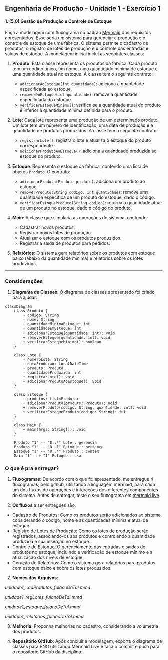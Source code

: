 ## Engenharia de Produção - Unidade 1 - Exercício 1

#### 1. (5,0) **Gestão de Produção e Controle de Estoque**

Faça a modelagem com fluxograma no padrão [Mermaid](mermaid.js.org) dos requisitos apresentados. Esse seria um sistema para gerenciar a produção e o controle de estoque de uma fábrica. 
O sistema permite o cadastro de produtos, o registro de lotes de produção e o controle das entradas e saídas de estoque. A modelagem inicial inclui as seguintes classes:

1. **Produto**: Esta classe representa os produtos da fábrica. Cada produto tem um código único, um nome, uma quantidade mínima de estoque e uma quantidade atual no estoque. A classe tem o seguinte contrato:
   - `adicionarAoEstoque(int quantidade)`: adiciona a quantidade especificada ao estoque.
   - `removerDoEstoque(int quantidade)`: remove a quantidade especificada do estoque.
   - `verificarEstoqueMinimo()`: verifica se a quantidade atual do produto é inferior à quantidade mínima definida para o produto.

2. **Lote**: Cada lote representa uma produção de um determinado produto. Um lote tem um número de identificação, uma data de produção e a quantidade de produtos produzidos. A classe tem o seguinte contrato:
   - `registrarLote()`: registra o lote e atualiza o estoque do produto correspondente.
   - `adicionarProdutoAoEstoque()`: adiciona a quantidade produzida ao estoque do produto.

3. **Estoque**: Representa o estoque da fábrica, contendo uma lista de objetos `Produto`. O contrato:
   - `adicionarProduto(Produto produto)`: adiciona um produto ao estoque.
   - `removerProduto(String codigo, int quantidade)`: remove uma quantidade específica de um produto do estoque, dado o código.
   - `verificarEstoqueProduto(String codigo)`: retorna a quantidade atual de um produto no estoque, dado o código do produto.

4. **Main**: A classe que simularia as operações do sistema, contendo:
   - Cadastrar novos produtos.
   - Registrar novos lotes de produção.
   - Atualizar o estoque com os produtos produzidos.
   - Registrar a saída de produtos para pedidos.

5. **Relatórios**: O sistema gera relatórios sobre os produtos com estoque baixo (abaixo da quantidade mínima) e relatórios sobre os lotes produzidos.

---

### Considerações

1. **Diagrama de Classes**: O diagrama de classes apresentado foi criado para ajudar:

```mermaid
classDiagram
    class Produto {
        - codigo: String
        - nome: String
        - quantidadeMinimaEstoque: int
        - quantidadeEmEstoque: int
        + adicionarEstoque(quantidade: int): void
        + removerEstoque(quantidade: int): void
        + verificarEstoqueMinimo(): boolean
    }

    class Lote {
        - numeroLote: String
        - dataProducao: LocalDateTime
        - produto: Produto
        - quantidadeProduzida: int
        + registrarLote(): void
        + adicionarProdutoAoEstoque(): void
    }

    class Estoque {
        - produtos: List<Produto>
        + adicionarProduto(produto: Produto): void
        + removerProduto(codigo: String, quantidade: int): void
        + verificarEstoqueProduto(codigo: String): int
    }

    class Main {
        + main(args: String[]): void
    }

    Produto "1" -- "0..*" Lote : gerencia
    Produto "1" -- "0..1" Estoque : pertence
    Estoque "1" -- "0..*" Produto : contém
    Main "1" --> "1" Estoque : usa

```

### O que é pra entregar?
1. **Fluxogramas**: De acordo com o que foi apresentado, me entregue 4 fluxogramas, pelo github, utilizando a linguagem mermaid, para cada um dos fluxos de operações e interações dos diferentes componentes do sistema. Antes de entregar, teste o seu fluxograma em [mermaid.live](https://mermaid.live/). 

2. **Os fluxos** a ser entregues são:
- Cadastro de Produtos: Como os produtos serão adicionados ao sistema, considerando o código, nome e as quantidades mínima e atual de estoque.
- Registro de Lotes de Produção: Como os lotes de produção serão registrados, associando-os aos produtos e controlando a quantidade produzida e sua inserção no estoque.
- Controle de Estoque: O gerenciamento das entradas e saídas de produtos no estoque, incluindo a verificação de estoque mínimo e a atualização dos níveis de estoque.
- Geração de Relatórios: Como o sistema gera relatórios para produtos com estoque baixo e sobre os lotes produzidos.

2. **Nomes dos Arquivos**:

_unidade1_cadProdutos_fulanoDeTal.mmd_ 

_unidade1_regLotes_fulanoDeTal.mmd_ 

_unidade1_estoque_fulanoDeTal.mmd_ 

_unidade1_relatorios_fulanoDeTal.mmd_ 


3. **Melhoria**: Proponha melhorias no cadastro, considerando a volumetria dos produtos.
   
4. **Repositório GitHub**: Após concluir a modelagem, exporte o diagrama de classes para PNG utilizando Mermaid Live e faça o commit e push para o repositório GitHub da disciplina.